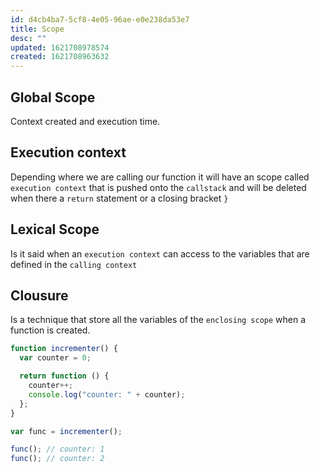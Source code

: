 ```yaml
---
id: d4cb4ba7-5cf8-4e05-96ae-e0e238da53e7
title: Scope
desc: ""
updated: 1621708978574
created: 1621708963632
---
```


## Global Scope

Context created and execution time.

## Execution context

Depending where we are calling our function it will have an scope called `execution context` that is pushed onto the `callstack` and will be deleted when there a `return` statement or a closing bracket `}`

## Lexical Scope

Is it said when an `execution context` can access to the variables that are defined in the `calling context`

## Clousure

Is a technique that store all the variables of the `enclosing scope` when a function is created.

```javascript
function incrementer() {
  var counter = 0;

  return function () {
    counter++;
    console.log("counter: " + counter);
  };
}

var func = incrementer();

func(); // counter: 1
func(); // counter: 2
```
